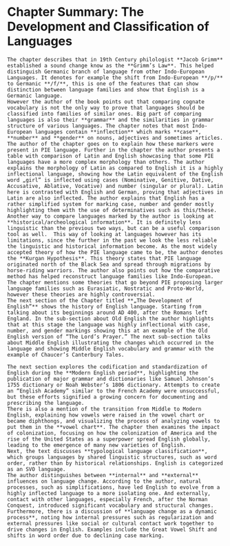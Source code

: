 # Chapter Summary: The Development and Classification of Languages

    The chapter describes that in 19th Century philologist **Jacob Grimm** established a sound change know as the **Grimm’s Law**. This helped distinguish Germanic branch of language from other Indo-European Languages. It denotes for example the shift from Indo-European **/p/** to Germanic **/f/**, this is one of the features that can show distinction between language families and show that English is a Germanic language. 
	However the author of the book points out that comparing cognate vocabulary is not the only way to prove that languages should be classified into families of similar ones. Big part of comparing languages is also their **grammar** and the similarities in grammar structure of various languages. The chapter notes that most Indo-European languages contain **inflection** which marks **case**, **number** and **gender** on nouns, adjectives and sometimes articles. The author of the chapter goes on to explain how these markers were present in PIE language. Further in the chapter the author presents a table with comparison of Latin and English showcasing that some PIE languages have a more complex morphology than others. The author explains the morphology of Latin as compared to English it is a highly inflectional language, showing how the Latin equivalent of the English word „girl” is inflected using cases (Nominative, Genitive, Dative, Accusative, Ablative, Vocative) and number (singular or plural). Latin here is contrasted with English and German, proving that adjectives in Latin are also inflected. The author explains that English has a rather simplified system for marking case, number and gender mostly highlighting them with the use of determinatives such as this/these. 
    Another way to compare languages marked by the author is looking at **historical/archeological information**. It is definitely less linguistic than the previous two ways, but can be a useful comparison tool as well.  This way of looking at languages however has its limitations, since the further in the past we look the less reliable the linguistic and historical information become. As the most widely accepted theory of how the PIE language came to be, the author denotes the **Kurgan Hypothesis**. This theory states that PIE language originated north of the Black Sea and spread through migrations by horse-riding warriors. The author also points out how the comparative  method has helped reconstruct language families like Indo-European. The chapter mentions some theories that go beyond PIE proposing larger language families such as Eurasiatic, Nostratic and Proto-World, however these theories are highly controversial. 
	The next section of the Chapter titled **„The Development of English”** shows the history of English language. Starting from talking about its beginnings around AD 400, after the Romans left England. In the sub-section about Old English the author highlights that at this stage the language was highly inflectional with case, number, and gender markings showing this at an example of the Old English version of “The Lord’s Prayer.” The next sub-section talks about Middle English illustrating the changes which occurred in the language and showing Middle English vocabulary and grammar with the example of Chaucer’s Canterbury Tales. 

    The next section explores the codification and standardization of English during the **Modern English period**, highlighting the publication of major grammar and dictionaries like Samuel Johnson’s 1755 dictionary or Noah Webster’s 1806 dictionary. Attempts to create an “English Academy” similar to the French Academy were unsuccessful, but these efforts signified a growing concern for documenting and prescribing the language.
    There is also a mention of the transition from Middle to Modern English, explaining how vowels were raised in the vowel chart or became diphthongs, and visualizing the process of analyzing vowels to put them in the **vowel chart**. The chapter then examines the impact of colonization, focusing on how the colonization of America and the rise of the United States as a superpower spread English globally, leading to the emergence of many new varieties of English.
    Next, the text discusses **typological language classification**, which groups languages by shared linguistic structures, such as word order, rather than by historical relationships. English is categorized as an SVO language. 
    The author distinguishes between **internal** and **external** influences on language change. According to the author, natural processes, such as simplifications, have led English to evolve from a highly inflected language to a more isolating one. And externally, contact with other languages, especially French, after the Norman Conquest, introduced significant vocabulary and structural changes.
    Furthermore, there is a discussion of **language change as a dynamic process**, noting how internal pressures such as regularization and external pressures like social or cultural contact work together to drive changes in English. Examples include the Great Vowel Shift and shifts in word order due to declining case marking.